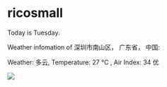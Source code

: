 # ricosmall

Today is Tuesday.

Weather infomation of 深圳市南山区， 广东省， 中国: 

Weather: 多云, Temperature: 27 ℃ , Air Index: 34 优

<img src="https://github-readme-stats.vercel.app/api?username=ricosmall&show_icons=true" />
